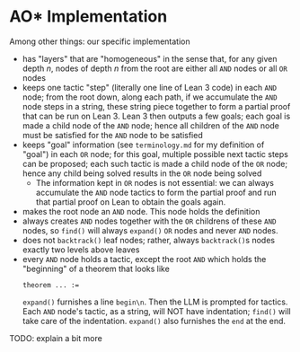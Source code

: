 # AO* Implementation

Among other things: our specific implementation
- has "layers" that are "homogeneous" in the sense that, for any given depth $n$, nodes of depth $n$ from the root are either all `AND` nodes or all `OR` nodes
- keeps one tactic "step" (literally one line of Lean 3 code) in each `AND` node; from the root down, along each path, if we accumulate the `AND` node steps in a string, these string piece together to form a partial proof that can be run on Lean 3. Lean 3 then outputs a few goals; each goal is made a child node of the `AND` node; hence all children of the `AND` node must be satisfied for the `AND` node to be satisfied
- keeps "goal" information (see `terminology.md` for my definition of "goal") in each `OR` node; for this goal, multiple possible next tactic steps can be proposed; each such tactic is made a child node of the `OR` node; hence any child being solved results in the `OR` node being solved
  - The information kept in `OR` nodes is not essential: we can always accumulate the `AND` node tactics to form the partial proof and run that partial proof on Lean to obtain the goals again.
- makes the root node an `AND` node. This node holds the definition
- always creates `AND` nodes together with the `OR` childrens of these `AND` nodes, so `find()` will always `expand()` `OR` nodes and never `AND` nodes.
- does not `backtrack()` leaf nodes; rather, always `backtrack()`s nodes exactly two levels above leaves
- every `AND` node holds a tactic, except the root `AND` which holds the "beginning" of a theorem that looks like
    ```
    theorem ... :=
    ```
    `expand()` furnishes a line `begin\n`. Then the LLM is prompted for tactics. Each `AND` node's tactic, as a string, will NOT have indentation; `find()` will take care of the indentation. `expand()` also furnishes the `end` at the end.

TODO: explain a bit more